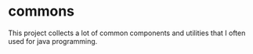 # commons
This project collects a lot of common components and utilities that I often used for java programming. 
